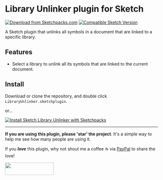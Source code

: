 # Library Unlinker plugin for Sketch
[![Download from Sketchpacks.com](https://badges.sketchpacks.com/plugins/com.gilesperry.sketch-library-unlinker/version.svg)](https://api.sketchpacks.com/v1/plugins/com.gilesperry.sketch-library-unlinker/download) [![Compatible Sketch Version](https://badges.sketchpacks.com/plugins/com.gilesperry.sketch-library-unlinker/compatibility.svg)](https://sketchpacks.com/perrysmotors/sketch-library-unlinker)

A Sketch plugin that unlinks all symbols in a document that are linked to a specific library.

## Features
- Select a library to unlink all its symbols that are linked to the current document.

## Install
Download or clone the repository, and double click `LibraryUnlinker.sketchplugin`.

or...

[![Install Sketch Library Unlinker with Sketchpacks](http://sketchpacks-com.s3.amazonaws.com/assets/badges/sketchpacks-badge-install.png "Install Sketch Library Unlinker with Sketchpacks")](https://sketchpacks.com/perrysmotors/sketch-library-unlinker/install)

---

**If you are using this plugin, please 'star' the project**. It's a simple way to help me see how many people are using it.

If you ***love*** this plugin, why not shout me a coffee ☕️ via [PayPal](https://www.paypal.me/perrysmotors/2) to share the love!

<a href="https://www.paypal.me/perrysmotors/2">
  <img width="160" height="41" src="https://user-images.githubusercontent.com/12557727/39295119-7e115bca-4935-11e8-9fe9-802d667ac22c.png" >
</a>
